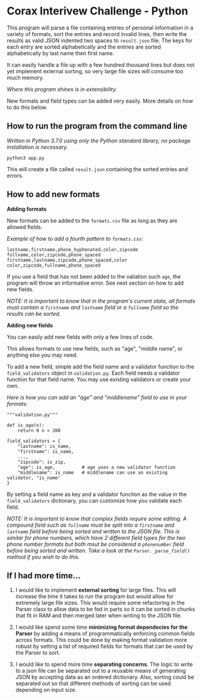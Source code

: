 # Corax Interivew Challenge - Python

This program will parse a file containing entries of personal information in a variety of formats, sort the entries and record invalid lines, then write the results as valid JSON indented two spaces to `result.json` file. The keys for each entry are sorted alphabetically and the entries are sorted alphabetically by last name then first name.

It can easily handle a file up with a few hundred thousand lines but does not yet implement external sorting, so very large file sizes will consume too much memory.

_Where this program shines is in extensibility._  

New formats and field types can be added very easily. More details on how to do this below.

## How to run the program from the command line

_Written in Python 3.7.0 using only the Python standard library, no package installation is necessary._

`python3 app.py`

This will create a file called `result.json` containing the sorted entries and errors.

## How to add new formats

__Adding formats__

New formats can be added to the `formats.csv` file as long as they are allowed fields.

*Example of how to add a fourth pattern to `formats.csv`:*  

```
lastname,firstname,phone_hyphenated,color,zipcode
fullname,color,zipcode,phone_spaced
firstname,lastname,zipcode,phone_spaced,color
color,zipcode,fullname,phone_spaced
```

If you use a field that has not been added to the valiation such `age`, the program will throw an informative error. See next section on how to add new fields.


_NOTE: It is important to know that in the program's current state, all formats must contain a `firstname` and `lastname` field or a `fullname` field so the results can be sorted._

__Adding new fields__

You can easily add new fields with only a few lines of code. 

This allows formats to use new fields, such as "age", "middle name", or anything else you may need.  

To add a new field, simple add the field name and a validator function to the `field_validators` object in `validation.py`. Each field needs a validator function for that field name. You may use existing validators or create your own.

*Here is how you can add an "age" and "middlename" field to use in your formats:*

```
"""validation.py"""

def is_age(n):
	return 0 n < 200

field_validators = {
    "lastname": is_name,
    "firstname": is_name,
    ...,
    "zipcode": is_zip,
    "age": is_age,          # age uses a new validator function
    "middlename": is_name   # middlename can use an existing validator, "is_name"
}
```

By setting a field name as key and a validator function as the value in the `field_validators` dictionary, you can customize how you validate each field.


_NOTE: It is important to know that complex fields require some editing. A compound field such as `fullname` must be split into a `firstname` and `lastname` field before being sorted and written to the JSON file. This is similar for phone numbers, which have 2 different field types for the two phone number formats but both msut be considered a `phonenumber` field before being sorted and written. Take a look at the `Parser._parse_field()` method if you wish to do this._


## If I had more time...

1) I would like to implement **external sorting** for large files. This will increase the time it takes to run the program but would allow for extremely large file sizes. This would require some refactoring in the Parser class to allow data to be fed in parts so it can be sorted in chunks that fit in RAM and then merged later when writing to the JSON file.

2) I would like spend some time **minimizing format dependecies for the Parser** by adding a means of programmatically enforcing common fields across formats. This could be done by making format validation more robust by setting a list of required fields for formats that can be used by the Parser to sort.

3) I would like to spend more time **separating concerns**. The logic to write to a json file can be separated out to a reusable means of generating JSON by accepting data as an ordered dictionary. Also, sorting could be separated out so that different methods of sorting can be used depending on input size.